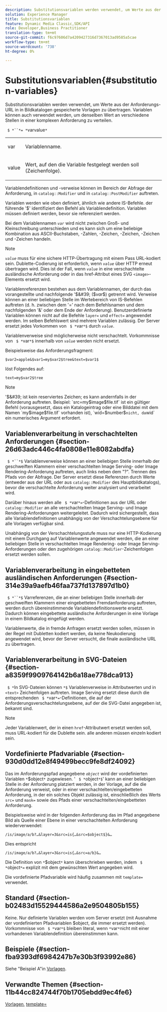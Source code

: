 ```yaml
---
description: Substitutionsvariablen werden verwendet, um Werte aus der Anforderungs-URL in in Bildkatalogen gespeicherte Vorlagen zu übertragen. Variablen können auch verwendet werden, um denselben Wert an verschiedene Stellen in einer komplexen Anforderung zu verteilen.
solution: Experience Manager
title: Substitutionsvariablen
feature: Dynamic Media Classic,SDK/API
role: Developer,Business Practitioner
translation-type: tm+mt
source-git-commit: f6c97606d7a4209427316d7367013ad9585a5cae
workflow-type: tm+mt
source-wordcount: '738'
ht-degree: 0%

---
```



# Substitutionsvariablen{#substitution-variables}

Substitutionsvariablen werden verwendet, um Werte aus der Anforderungs-URL in in Bildkatalogen gespeicherte Vorlagen zu übertragen. Variablen können auch verwendet werden, um denselben Wert an verschiedene Stellen in einer komplexen Anforderung zu verteilen.

` $ *``*= *`varvalue`*`

<table id="simpletable_EFEC66C23CE949EFACDC415A954DF323"> 
 <tr class="strow"> 
  <td class="stentry"> <p> <span class="codeph"> <span class="varname"> var  </span> </span> </p> </td> 
  <td class="stentry"> <p>Variablenname. </p> </td> 
 </tr> 
 <tr class="strow"> 
  <td class="stentry"> <p> <span class="codeph"> <span class="varname"> value  </span> </span> </p> </td> 
  <td class="stentry"> <p>Wert, auf den die Variable festgelegt werden soll (Zeichenfolge). </p> </td> 
 </tr> 
</table>

Variablendefinitionen und -verweise können im Bereich der Abfrage der Anforderung, in `catalog::Modifier` und in `catalog::PostModifier` auftreten.

Variablen werden wie oben definiert, ähnlich wie andere IS-Befehle. der führende &#39;$&#39; identifiziert den Befehl als Variablendefinition. Variablen müssen definiert werden, bevor sie referenziert werden.

Bei dem Variablennamen *`var`* wird nicht zwischen Groß- und Kleinschreibung unterschieden und es kann sich um eine beliebige Kombination aus ASCII-Buchstaben, -Zahlen, -Zeichen, -Zeichen, -Zeichen und -Zeichen handeln.

>[!NOTE]
>
>*`value`* muss für eine sichere HTTP-Übertragung mit einem Pass URL-kodiert sein. Dublette-Codierung ist erforderlich, wenn *`value`* über HTTP erneut übertragen wird. Dies ist der Fall, wenn *`value`* in eine verschachtelte ausländische Anforderung oder in das href-Attribut eines SVG `<image>`-Elements ersetzt wird.

Variablenreferenzen bestehen aus dem Variablennamen, der durch das vorangestellte und nachfolgende &#39;$&#39; ($*var*$) getrennt wird. Verweise können an einer beliebigen Stelle im Wertebereich von IS-Befehlen auftreten (d. h. zwischen dem &#39;=&#39; nach dem Befehlsnamen und dem nachfolgenden &#39;&amp;&#39; oder dem Ende der Anforderung). Benutzerdefinierte Variablen können nicht auf die Befehle `layer=` und `effect=` angewendet werden. Im selben Befehlswert sind mehrere Variablen zulässig. Der Server ersetzt jedes Vorkommen von ` $ *`var`*$` durch *`value`*.

Variablenverweise sind möglicherweise nicht verschachtelt. Vorkommnisse von ` $ *`var`*$` innerhalb von *`value`* werden nicht ersetzt.

Beispielsweise das Anforderungsfragment:

`$var2=apple&$var1=my$var2$tree&text=$var1$`

löst Folgendes auf:

`text=my$var2$tree`

>[!NOTE]
>
>&#39;$&#39; ist kein reserviertes Zeichen; es kann andernfalls in der Anforderung auftreten. Beispiel: `src=my$image$file.tif` ist ein gültiger Befehl (vorausgesetzt, dass ein Katalogeintrag oder eine Bilddatei mit dem Namen `my$image$file.tif` vorhanden ist), `wid=$number$` nicht, da `wid` ein numerisches Argument erfordert.

## Variablenverarbeitung in verschachtelten Anforderungen {#section-26d63adc446c4fa0808e11e8082abdfa}

` $ *``*$` Variablenverweise können an einer beliebigen Stelle innerhalb der geschweiften Klammern einer verschachtelten Image Serving- oder Image Rendering-Anforderung auftreten, auch links neben dem &quot;?&quot;. Trennen des Pfads von der Abfrage. Der Server ersetzt diese Referenzen durch Werte (entweder aus der URL oder aus `catalog::Modifier` des Hauptbildkatalogs), bevor die verschachtelte Anforderung weiter analysiert und verarbeitet wird.

Darüber hinaus werden alle ` $ *`var`*=`-Definitionen aus der URL oder `catalog::Modifier` an alle verschachtelten Image Serving- und Image Rendering-Anforderungen weitergeleitet. Dadurch wird sichergestellt, dass alle Variablendefinitionen unabhängig von der Verschachtelungsebene für alle Vorlagen verfügbar sind.

Unabhängig von der Verschachtelungsstufe muss nur eine HTTP-Kodierung mit einem Durchgang auf Variablenwerte angewendet werden, die an einer beliebigen Stelle in verschachtelten Image Rendering- oder Image Serving-Anforderungen oder den zugehörigen `catalog::Modifier`-Zeichenfolgen ersetzt werden sollen.

## Variablenverarbeitung in eingebetteten ausländischen Anforderungen {#section-314e39a9aefb46faa737fd137897d1b0}

` $ *``*$` Varreferenzen, die an einer beliebigen Stelle innerhalb der geschweiften Klammern einer eingebetteten Fremdanforderung auftreten, werden durch übereinstimmende Variablendefinitionswerte ersetzt. Dadurch können eingebettete ausländische Anforderungen in eine Vorlage in einem Bildkatalog eingefügt werden.

Variablenwerte, die in fremde Anfragen ersetzt werden sollen, müssen in der Regel mit Dubletten kodiert werden, da keine Neukodierung angewendet wird, bevor der Server versucht, die finale ausländische URL zu übertragen.

## Variablenverarbeitung in SVG-Dateien {#section-a8359f9909764142b6a18ae778dca913}

` $ *`In SVG-Dateien können `*$` Variablenverweise in Attributwerten und in  `<text>` Zeichenfolgen auftreten. Image Serving ersetzt diese durch die entsprechenden ` $ *`var`*=`-Definitionen, die auf der Anforderungsverschachtelungsebene, auf der die SVG-Datei angegeben ist, bekannt sind.

>[!NOTE]
>
>Jeder Variablenwert, der in einen `href`-Attributwert ersetzt werden soll, muss URL-kodiert für die Dublette sein. alle anderen müssen einzeln kodiert sein.

## Vordefinierte Pfadvariable {#section-930d0dd12e8f49499becc9fe8df24092}

Das im Anforderungspfad angegebene *`object`* wird der vordefinierten Variablen `*`$object`*` zugewiesen. &#39; ` $ *`object`*$`&#39; kann an einer beliebigen Stelle in der Anforderung platziert werden, in der Vorlage, auf die die Anforderung verweist, oder in einer verschachtelten/eingebetteten Anforderung, in der ein solches Objekt zulässig ist, einschließlich des Werts `src=` und `mask=` sowie des Pfads einer verschachtelten/eingebetteten Anforderung.

Beispielsweise wird in der folgenden Anforderung das im Pfad angegebene Bild als Quelle einer Ebene in einer verschachtelten Anforderung wiederverwendet:

`/is/image/a/b?…&layer=3&src=is{…&src=$object$}&…`

Dies entspricht

`/is/image/a/b?…&layer=3&src=is{…&src=a/b}&…`

Die Definition von `*`$object`*` kann überschrieben werden, indem ` $ *`object`*=` explizit mit dem gewünschten Wert angegeben wird.

Die vordefinierte Pfadvariable wird häufig zusammen mit `template=` verwendet.

## Standard {#section-b02483d15529444586a2e9504805b155}

Keine. Nur definierte Variablen werden vom Server ersetzt (mit Ausnahme der vordefinierten Pfadvariablen $object, die immer ersetzt werden). Vorkommnisse von ` $ *`var`*$` bleiben literal, wenn `*`var`*`nicht mit einer vorhandenen Variablendefinition übereinstimmen kann.

## Beispiele {#section-fba9393df6984247b7e30b3f93992e86}

Siehe &quot;Beispiel A&quot;in [Vorlagen](../../../../../is-api/http-ref/image-serving-api-ref/c-http-protocol-reference/c-templates/c-templates.md#concept-3cd2d2adae0e41b2979b9640244d4d3e).

## Verwandte Themen {#section-11b44cc824744f70b1705ebdd9ec4fe6}

[Vorlagen](../../../../../is-api/http-ref/image-serving-api-ref/c-http-protocol-reference/c-templates/c-templates.md#concept-3cd2d2adae0e41b2979b9640244d4d3e),  [template=](../../../../../is-api/http-ref/image-serving-api-ref/c-http-protocol-reference/c-command-reference/r-template.md#reference-3beccaa462a64bf0ba867e5c8fd0bd14)
